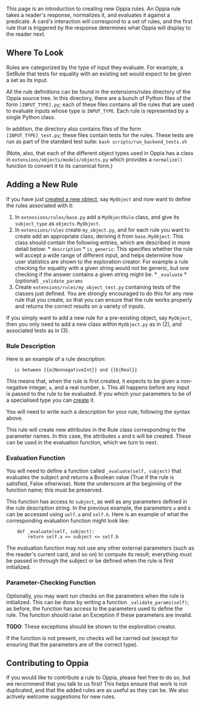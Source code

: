 This page is an introduction to creating new Oppia rules. An Oppia rule takes a reader's response, normalizes it, and evaluates it against a predicate. A card's interaction will correspond to a set of rules, and the first rule that is triggered by the response determines what Oppia will display to the reader next.

## Where To Look ##

Rules are categorized by the type of input they evaluate. For example, a SetRule that tests for equality with an existing set would expect to be given a set as its input.

All the rule definitions can be found in the extensions/rules directory of the Oppia source tree. In this directory, there are a bunch of Python files of the form `[INPUT_TYPE].py`; each of these files contains all the rules that are used to evaluate inputs whose type is `INPUT_TYPE`. Each rule is represented by a single Python class.

In addition, the directory also contains files of the form `[INPUT_TYPE]_test.py`; these files contain tests for the rules. These tests are run as part of the standard test suite:
`bash scripts/run_backend_tests.sh`

(Note, also, that each of the different object types used in Oppia has a class in `extensions/objects/models/objects.py` which provides a `normalize()` function to convert it to its canonical form.)

## Adding a New Rule ##

If you have just [created a new object](Creating-Objects), say `MyObject` and now want to define the rules associated with it:
  1. In `extensions/rules/base.py` add a `MyObjectRule` class, and give its `subject_type` as `objects.MyObject`.
  1. In `extensions/rules` create `my_object.py`, and for each rule you want to create add an appropriate class, deriving it from `base.MyObject`. This class should contain the following entries, which are described in more detail below:
    * `description`
    * `is_generic`: This specifies whether the rule will accept a wide range of different input, and helps determine how user statistics are shown to the exploration creator. For example a rule checking for equality with a given string would not be generic, but one checking if the answer contains a given string might be.
    * `_evaluate`
    * (optional) `_validate_params`
  1. Create `extensions/rules/my_object_test.py` containing tests of the classes just defined. You are strongly encouraged to do this for any new rule that you create, so that you can ensure that the rule works properly and returns the correct results on a variety of inputs.

If you simply want to add a new rule for a pre-existing object, say `MyObject`, then you only need to add a new class within `MyObject.py` as in (2), and associated tests as in (3).

### Rule Description ###

Here is an example of a rule description:

```
   is between {{a|NonnegativeInt}} and {{b|Real}}
```

This means that, when the rule is first created, it expects to be given a non-negative integer, `a`, and a real number, `b`. This all happens before any input is passed to the rule to be evaluated. If you which your parameters to be of a specialised type you can [create](Creating-Objects) it.

You will need to write such a description for your rule, following the syntax above.

This rule will create new attributes in the Rule class corresponding to the parameter names. In this case, the attributes `a` and `b` will be created. These can be used in the evaluation function, which we turn to next.

### Evaluation Function ###

You will need to define a function called `_evaluate(self, subject)` that evaluates the subject and returns a Boolean value (True if the rule is satisfied, False otherwise). Note the underscore at the beginning of the function name; this must be preserved.

This function has access to `subject`, as well as any parameters defined in the rule description string. In the previous example, the parameters `a` and `b` can be accessed using `self.a` and `self.b`. Here is an example of what the corresponding evaluation function might look like:

```
    def _evaluate(self, subject):
        return self.a <= subject <= self.b
```

The evaluation function may not use any other external parameters (such as the reader's current card, and so on) to compute its result; everything must be passed in through the subject or be defined when the rule is first initialized.

### Parameter-Checking Function ###

Optionally, you may want run checks on the parameters when the rule is initialized. This can be done by writing a function `_validate_params(self)`; as before, the function has access to the parameters used to define the rule. The function should raise an Exception if these parameters are invalid.

**TODO**: These exceptions should be shown to the exploration creator.

If the function is not present, no checks will be carried out (except for ensuring that the parameters are of the correct type).

## Contributing to Oppia ##

If you would like to contribute a rule to Oppia, please feel free to do so, but we recommend that you talk to us first! This helps ensure that work is not duplicated, and that the added rules are as useful as they can be. We also actively welcome suggestions for new rules.
